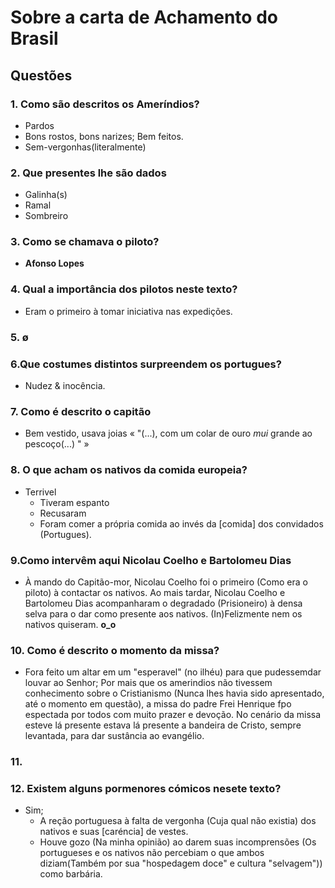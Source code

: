 # Sobre a carta de Achamento do Brasil
## Questões 
### 1. Como são descritos os Ameríndios?
  * Pardos 
  * Bons rostos, bons narizes; Bem feitos.
  * Sem-vergonhas(literalmente)
### 2. Que presentes lhe são dados
* Galinha(s)
* Ramal
* Sombreiro
### 3. Como se chamava o piloto?
+ **Afonso Lopes**
### 4. Qual a importância dos pilotos neste texto?
+ Eram o primeiro à tomar iniciativa nas expedições.
### 5. ø
### 6.Que costumes distintos surpreendem os portugues? 
+ Nudez & inocência.
### 7. Como é descrito o capitão
+ Bem vestido, usava joias « "(...), com um colar de ouro *mui* grande ao pescoço(...) " »
### 8. O que acham os nativos da comida europeia?
+ Terrivel 
   + Tiveram espanto
   + Recusaram
   + Foram comer a própria comida ao invés da [comida] dos convidados (Portugues).
### 9.Como intervêm aqui Nicolau Coelho e Bartolomeu Dias
+ À mando do Capitão-mor, Nicolau Coelho foi o primeiro (Como era o piloto) à contactar os nativos. Ao mais tardar, Nicolau Coelho e Bartolomeu Dias acompanharam o degradado (Prisioneiro) à densa selva para o dar como presente aos nativos. (In)Felizmente nem os nativos quiseram.     **o_o**
### 10. Como é descrito o momento da missa?
+ Fora feito um altar em um "esperavel" (no ilhéu) para que pudessemdar louvar ao Senhor; Por mais que os amerindios não tivessem conhecimento sobre o Cristianismo (Nunca lhes havia sido apresentado, até o momento em questão), a missa do padre Frei Henrique fpo espectada por todos com muito prazer e devoção. No cenário da missa esteve lá presente estava lá presente a bandeira de Cristo, sempre levantada, para dar sustância ao evangélio.
### 11.

### 12. Existem alguns pormenores cómicos nesete texto?
+ Sim; 
   + A reção portuguesa à falta de vergonha (Cuja qual não existia) dos nativos e suas [caréncia] de vestes.
   + Houve gozo (Na minha opinião) ao darem suas incomprensões (Os portugueses e os nativos não percebiam o que ambos diziam(Também por sua "hospedagem doce" e cultura "selvagem")) como barbária.
 
